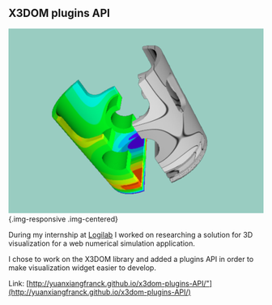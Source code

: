 ## X3DOM plugins API

![](img/portfolio/x3dom.png){.img-responsive .img-centered}

During my internship at [Logilab](https://www.logilab.fr/) I worked on researching a solution for 3D visualization for a web numerical simulation application.

I chose to work on the X3DOM library and added a plugins API in order to make visualization widget easier to develop.

Link: [http://yuanxiangfranck.github.io/x3dom-plugins-API/"](http://yuanxiangfranck.github.io/x3dom-plugins-API/)


